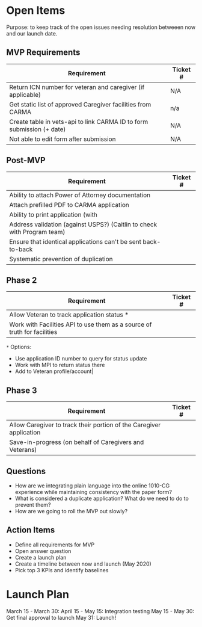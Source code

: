 # Open Items
Purpose: to keep track of the open issues needing resolution betweeen now and our launch date.

## MVP Requirements
| Requirement | Ticket # |
| --- | --- | 
| Return ICN number for veteran and caregiver (if applicable)| N/A|
| Get static list of approved Caregiver facilities from CARMA|n/a
| Create table in vets-api to link CARMA ID to form submission (+ date)| N/A
| Not able to edit form after submission| N/A

## Post-MVP
| Requirement | Ticket # |
| --- | ---| 
| Ability to attach Power of Attorney documentation| 
| Attach prefilled PDF to CARMA application| 
| Ability to print application (with | 
| Address validation (against USPS?) (Caitlin to check with Program team)| 
| Ensure that identical applications can't be sent back-to-back | 
| Systematic prevention of duplication | 

## Phase 2
| Requirement | Ticket # |
| --- | ---| 
| Allow Veteran to track application status *  |
| Work with Facilities API to use them as a source of truth for facilities| 
 `*` Options: 
- Use application ID number to query for status update
- Work with MPI to return status there
- Add to Veteran profile/account| 

## Phase 3
| Requirement | Ticket # |
| --- | ---| 
| Allow Caregiver to track their portion of the Caregiver application|
| Save-in-progress (on behalf of Caregivers and Veterans)|



## Questions
- How are we integrating plain language into the online 1010-CG experience while maintaining consistency with the paper form?
- What is considered a duplicate application? What do we need to do to prevent them?
- How are we going to roll the MVP out slowly?

## Action Items
- Define all requirements for MVP
- Open answer question
- Create a launch plan
- Create a timeline between now and launch (May 2020)
- Pick top 3 KPIs and identify baselines

# Launch Plan
March 15 - March 30: 
April 15 - May 15: Integration testing
May 15 - May 30: Get final approval to launch
May 31: Launch!


